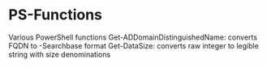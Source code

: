 # PS-Functions
Various PowerShell functions
Get-ADDomainDistinguishedName: converts FQDN to -Searchbase format
Get-DataSize: converts raw integer to legible string with size denominations
